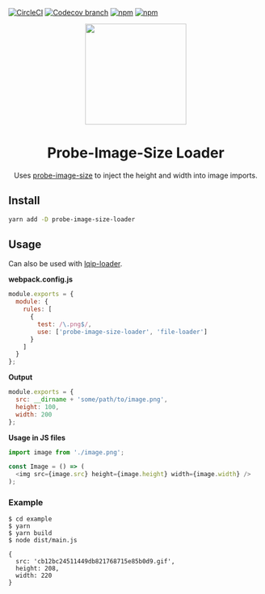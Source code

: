[![CircleCI](https://img.shields.io/circleci/project/github/hipstersmoothie/probe-image-size-loader.svg?style=for-the-badge)](https://circleci.com/gh/hipstersmoothie/probe-image-size-loader)
[![Codecov branch](https://img.shields.io/codecov/c/github/hipstersmoothie/probe-image-size-loader/master.svg?style=for-the-badge)](https://github.com/hipstersmoothie/probe-image-size-loader)
[![npm](https://img.shields.io/npm/v/probe-image-size-loader.svg?style=for-the-badge)](https://www.npmjs.com/package/probe-image-size-loader)
[![npm](https://img.shields.io/npm/dt/probe-image-size-loader.svg?style=for-the-badge)](https://www.npmjs.com/package/probe-image-size-loader)

<div align="center">
  <a href="https://github.com/webpack/webpack">
    <img width="200" height="200"
      src="https://cdn.rawgit.com/webpack/media/e7485eb2/logo/icon.svg">
  </a>
  <h1>Probe-Image-Size Loader</h1>
  <p>Uses <a href="https://github.com/nodeca/probe-image-size">probe-image-size</a> to inject the height and width into image imports.</p>
</div>

## Install

```bash
yarn add -D probe-image-size-loader
```

## Usage

Can also be used with [lqip-loader](https://github.com/zouhir/lqip-loader).

**webpack.config.js**

```javascript
module.exports = {
  module: {
    rules: [
      {
        test: /\.png$/,
        use: ['probe-image-size-loader', 'file-loader']
      }
    ]
  }
};
```

**Output**

```javascript
module.exports = {
  src: __dirname + 'some/path/to/image.png',
  height: 100,
  width: 200
};
```

**Usage in JS files**

```javascript
import image from './image.png';

const Image = () => (
  <img src={image.src} height={image.height} width={image.width} />
);
```

### Example

```
$ cd example
$ yarn
$ yarn build
$ node dist/main.js

{
  src: 'cb12bc24511449db821768715e85b0d9.gif',
  height: 208,
  width: 220
}
```
